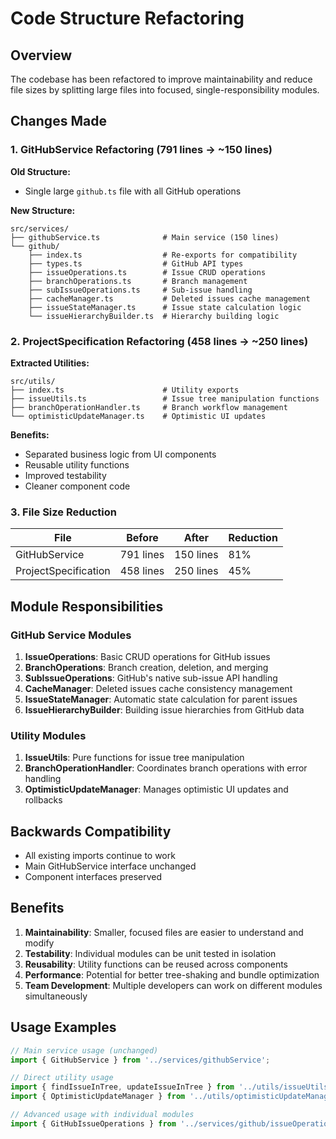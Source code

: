 # Code Structure Refactoring

## Overview
The codebase has been refactored to improve maintainability and reduce file sizes by splitting large files into focused, single-responsibility modules.

## Changes Made

### 1. GitHubService Refactoring (791 lines → ~150 lines)

**Old Structure:**
- Single large `github.ts` file with all GitHub operations

**New Structure:**
```
src/services/
├── githubService.ts              # Main service (150 lines)
└── github/
    ├── index.ts                  # Re-exports for compatibility
    ├── types.ts                  # GitHub API types
    ├── issueOperations.ts        # Issue CRUD operations
    ├── branchOperations.ts       # Branch management
    ├── subIssueOperations.ts     # Sub-issue handling
    ├── cacheManager.ts           # Deleted issues cache management
    ├── issueStateManager.ts      # Issue state calculation logic
    └── issueHierarchyBuilder.ts  # Hierarchy building logic
```

### 2. ProjectSpecification Refactoring (458 lines → ~250 lines)

**Extracted Utilities:**
```
src/utils/
├── index.ts                      # Utility exports
├── issueUtils.ts                 # Issue tree manipulation functions
├── branchOperationHandler.ts     # Branch workflow management
└── optimisticUpdateManager.ts    # Optimistic UI updates
```

**Benefits:**
- Separated business logic from UI components
- Reusable utility functions
- Improved testability
- Cleaner component code

### 3. File Size Reduction

| File | Before | After | Reduction |
|------|--------|-------|-----------|
| GitHubService | 791 lines | 150 lines | 81% |
| ProjectSpecification | 458 lines | 250 lines | 45% |

## Module Responsibilities

### GitHub Service Modules

1. **IssueOperations**: Basic CRUD operations for GitHub issues
2. **BranchOperations**: Branch creation, deletion, and merging
3. **SubIssueOperations**: GitHub's native sub-issue API handling
4. **CacheManager**: Deleted issues cache consistency management
5. **IssueStateManager**: Automatic state calculation for parent issues
6. **IssueHierarchyBuilder**: Building issue hierarchies from GitHub data

### Utility Modules

1. **IssueUtils**: Pure functions for issue tree manipulation
2. **BranchOperationHandler**: Coordinates branch operations with error handling
3. **OptimisticUpdateManager**: Manages optimistic UI updates and rollbacks

## Backwards Compatibility

- All existing imports continue to work
- Main GitHubService interface unchanged
- Component interfaces preserved

## Benefits

1. **Maintainability**: Smaller, focused files are easier to understand and modify
2. **Testability**: Individual modules can be unit tested in isolation
3. **Reusability**: Utility functions can be reused across components
4. **Performance**: Potential for better tree-shaking and bundle optimization
5. **Team Development**: Multiple developers can work on different modules simultaneously

## Usage Examples

```typescript
// Main service usage (unchanged)
import { GitHubService } from '../services/githubService';

// Direct utility usage
import { findIssueInTree, updateIssueInTree } from '../utils/issueUtils';
import { OptimisticUpdateManager } from '../utils/optimisticUpdateManager';

// Advanced usage with individual modules
import { GitHubIssueOperations } from '../services/github/issueOperations';
```
